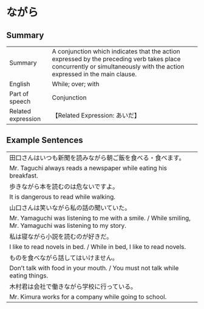 # ながら

## Summary

<table><tr>   <td>Summary</td>   <td>A conjunction which indicates that the action expressed by the preceding verb takes place concurrently or simultaneously with the action expressed in the main clause.</td></tr><tr>   <td>English</td>   <td>While; over; with</td></tr><tr>   <td>Part of speech</td>   <td>Conjunction</td></tr><tr>   <td>Related expression</td>   <td>【Related Expression: あいだ】</td></tr></table>

## Example Sentences

<table><tr><td>田口さんはいつも新聞を読みながら朝ご飯を食べる・食べます。</td></tr><tr><td>Mr. Taguchi always reads a newspaper while eating his breakfast.</td></tr><tr><td>歩きながら本を読むのは危ないですよ。</td></tr><tr><td>It is dangerous to read while walking.</td></tr><tr><td>山口さんは笑いながら私の話の聞いていた。</td></tr><tr><td>Mr. Yamaguchi was listening to me with a smile. / While smiling, Mr. Yamaguchi was listening to my story.</td></tr><tr><td>私は寝ながら小説を読むのが好きだ。</td></tr><tr><td>I like to read novels in bed. / While in bed, I like to read novels.</td></tr><tr><td>ものを食べながら話してはいけません。</td></tr><tr><td>Don’t talk with food in your mouth. / You must not talk while eating things.</td></tr><tr><td>木村君は会社で働きながら学校に行っている。</td></tr><tr><td>Mr. Kimura works for a company while going to school.</td></tr></table>

